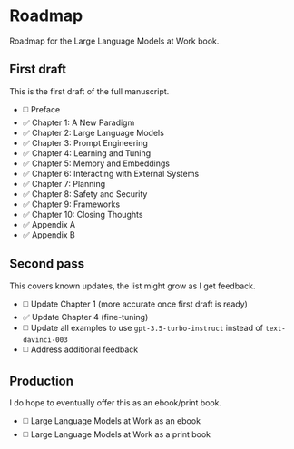 # Roadmap

Roadmap for the Large Language Models at Work book.

## First draft

This is the first draft of the full manuscript.

- ◻️ Preface
- ✅ Chapter 1: A New Paradigm
- ✅ Chapter 2: Large Language Models
- ✅ Chapter 3: Prompt Engineering
- ✅ Chapter 4: Learning and Tuning
- ✅ Chapter 5: Memory and Embeddings
- ✅ Chapter 6: Interacting with External Systems
- ✅ Chapter 7: Planning
- ✅ Chapter 8: Safety and Security
- ✅️ Chapter 9: Frameworks
- ✅️️ Chapter 10: Closing Thoughts
- ✅️️ Appendix A
- ️✅️ Appendix B

## Second pass

This covers known updates, the list might grow as I get feedback.

- ◻️ Update Chapter 1 (more accurate once first draft is ready)
- ✅️ Update Chapter 4 (fine-tuning)
- ◻️ Update all examples to use `gpt-3.5-turbo-instruct` instead of `text-davinci-003`
- ◻️ Address additional feedback

## Production

I do hope to eventually offer this as an ebook/print book.

- ◻️ Large Language Models at Work as an ebook
- ◻️ Large Language Models at Work as a print book
